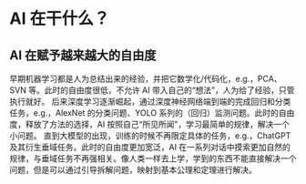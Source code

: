 # AI 在干什么？

## AI 在赋予越来越大的自由度

早期机器学习都是人为总结出来的经验，并把它数学化/代码化，e.g.，PCA、SVN 等。此时的自由度很低，不允许 AI 带入自己的“想法”，人为给了经验，只管执行就好。
后来深度学习逐渐崛起，通过深度神经网络端到端的完成回归和分类任务，e.g.，AlexNet 的分类问题、YOLO 系列的（回归）监测问题。此时的自由度，释放了方法的选择，AI 按照自己“所见所闻”，学习最简单的规律，解决一个小问题。
直到大模型的出现，训练的时候不再限定具体的任务，e.g.，ChatGPT 及其衍生垂域任务。此时的自由度更加宽泛，AI 在一系列对话中摸索更加自然的规律，与垂域任务不再强相关。像人类一样去上学，学到的东西不能直接解决一个问题，但是可以通过引导拆解问题，映射到基本公理和定理进行解决。